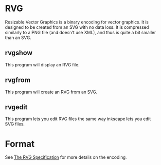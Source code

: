# RVG
Resizable Vector Graphics is a binary encoding for vector graphics.  It is designed to be created from an SVG with no data loss.  It is compressed similarly to a PNG file (and doesn't use XML), and thus is quite a bit smaller than an SVG.

## rvgshow
This program will display an RVG file.

## rvgfrom
This program will create an RVG from an SVG.

## rvgedit
This program lets you edit RVG files the same way inkscape lets you edit SVG files.

# Format
See [The RVG Specification](RVG.md) for more details on the encoding.
